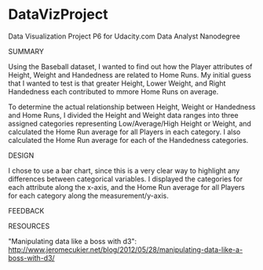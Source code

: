 # DataVizProject
Data Visualization Project P6 for Udacity.com  Data Analyst Nanodegree

SUMMARY

Using the Baseball dataset, I wanted to find out how the Player attributes of Height, Weight and Handedness are related to Home Runs.   My initial guess that I wanted to test is that greater Height, Lower Weight, and Right Handedness each contributed to mmore Home Runs on average.  

To determine the actual relationship between Height, Weight or Handedness and Home Runs, I divided the Height and Weight data ranges into three assigned categories representing Low/Average/High Height or Weight, and calculated the Home Run average for all Players in each category.  I also calculated the Home Run average for each of the Handedness categories.


DESIGN

I chose to use a bar chart, since this is a very clear way to highlight any differences between categorical variables.  I displayed the categories for each attribute along the x-axis, and the Home Run average for all Players for each category along the measurement/y-axis.


FEEDBACK



RESOURCES

"Manipulating data like a boss with d3":  http://www.jeromecukier.net/blog/2012/05/28/manipulating-data-like-a-boss-with-d3/
